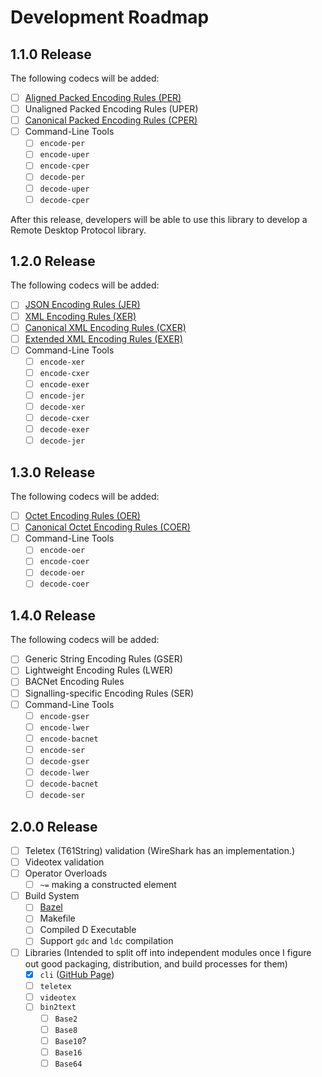 # Development Roadmap

## 1.1.0 Release

The following codecs will be added:

- [ ] [Aligned Packed Encoding Rules (PER)](http://www.itu.int/rec/T-REC-X.691-201508-I)
- [ ] Unaligned Packed Encoding Rules (UPER)
- [ ] [Canonical Packed Encoding Rules (CPER)](http://www.itu.int/rec/T-REC-X.696-201508-I)
- [ ] Command-Line Tools
  - [ ] `encode-per`
  - [ ] `encode-uper`
  - [ ] `encode-cper`
  - [ ] `decode-per`
  - [ ] `decode-uper`
  - [ ] `decode-cper`

After this release, developers will be able to use this library to develop a
Remote Desktop Protocol library.

## 1.2.0 Release

The following codecs will be added:

- [ ] [JSON Encoding Rules (JER)](http://www.itu.int/rec/T-REC-X.697-201710-P)
- [ ] [XML Encoding Rules (XER)](http://www.itu.int/rec/T-REC-X.693-201508-I/en)
- [ ] [Canonical XML Encoding Rules (CXER)](http://www.itu.int/rec/T-REC-X.693-201508-I/en)
- [ ] [Extended XML Encoding Rules (EXER)](http://www.itu.int/rec/T-REC-X.693-201508-I/en)
- [ ] Command-Line Tools
  - [ ] `encode-xer`
  - [ ] `encode-cxer`
  - [ ] `encode-exer`
  - [ ] `encode-jer`
  - [ ] `decode-xer`
  - [ ] `decode-cxer`
  - [ ] `decode-exer`
  - [ ] `decode-jer`

## 1.3.0 Release

The following codecs will be added:

- [ ] [Octet Encoding Rules (OER)](http://www.itu.int/rec/T-REC-X.696-201508-I)
- [ ] [Canonical Octet Encoding Rules (COER)](http://www.itu.int/rec/T-REC-X.696-201508-I)
- [ ] Command-Line Tools
  - [ ] `encode-oer`
  - [ ] `encode-coer`
  - [ ] `decode-oer`
  - [ ] `decode-coer`

## 1.4.0 Release

The following codecs will be added:

- [ ] Generic String Encoding Rules (GSER)
- [ ] Lightweight Encoding Rules (LWER)
- [ ] BACNet Encoding Rules
- [ ] Signalling-specific Encoding Rules (SER)
- [ ] Command-Line Tools
  - [ ] `encode-gser`
  - [ ] `encode-lwer`
  - [ ] `encode-bacnet`
  - [ ] `encode-ser`
  - [ ] `decode-gser`
  - [ ] `decode-lwer`
  - [ ] `decode-bacnet`
  - [ ] `decode-ser`

## 2.0.0 Release

- [ ] Teletex (T61String) validation (WireShark has an implementation.)
- [ ] Videotex validation
- [ ] Operator Overloads
  - [ ] `~=` making a constructed element
- [ ] Build System
  - [ ] [Bazel](https://www.bazel.build)
  - [ ] Makefile
  - [ ] Compiled D Executable
  - [ ] Support `gdc` and `ldc` compilation
- [ ] Libraries (Intended to split off into independent modules once I figure out good packaging, distribution, and build processes for them)
  - [x] `cli` ([GitHub Page](https://github.com/JonathanWilbur/cli-d))
  - [ ] `teletex`
  - [ ] `videotex`
  - [ ] `bin2text`
    - [ ] `Base2`
    - [ ] `Base8`
    - [ ] `Base10`?
    - [ ] `Base16`
    - [ ] `Base64`